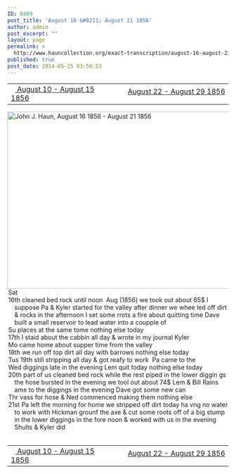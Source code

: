 ```yaml
---
ID: 8409
post_title: 'August 16 &#8211; August 21 1856'
author: admin
post_excerpt: ""
layout: page
permalink: >
  http://www.hauncollection.org/exact-transcription/august-16-august-21-1856/
published: true
post_date: 2014-05-25 03:50:53
---
```

<table style="width: 100%;" align="center">
<tbody>
<tr>
<td width="50%"><a title="August 10 – August 15 1856" href="http://www.hauncollection.org/version-2/version-ii-series-i/august-10-august-15-1856/"><img src="https://lh3.googleusercontent.com/-EFJpxxNiPNw/VqgtWBCZrMI/AAAAAAAAAFU/WfY4lPFWWkg/s800-Ic42/Soeb-Plain-Arrows-8-10px.png" alt="" width="10" height="10" /> August 10 - August 15 1856</a></td>
<td style="text-align: right;"><a title="August 22 – August 29 1856" href="http://www.hauncollection.org/version-2/version-ii-series-i/august-22-august-29-1856/"> August 22 - August 29 1856 <img src="https://lh3.googleusercontent.com/-67k0cYlpXHw/VqgtWKz1MXI/AAAAAAAAAFU/k9PW_Piyurk/s800-Ic42/Soeb-Plain-Arrows-5-10px.png" alt="" width="10" height="10" /></a></td>
</tr>
</tbody>
</table>
<a href="http://www.hauncollection.org/wp-content/uploads/John Haun/JJH_196_August 16 1856 - August 21 1856.JPG" target="_blank" rel="noopener"><img class="alignnone wp-image-2425 size-large" src="http://www.hauncollection.org/wp-content/uploads/John Haun/JJH_196_August 16 1856 - August 21 1856-1024x682.jpg" alt="John J. Haun, August 16 1856 - August 21 1856" width="604" height="402" /></a>
<div style="text-indent: -1em; padding-left: 16px;">Sat</div>
<div style="text-indent: -1em; padding-left: 16px;">16th cleaned bed rock until noon  Aug (1856) we took out about
65$ I suppose Pa &amp; Kyler started for the valley after dinner we whee
led off dirt &amp; rocks in the afternoon I set some rrots a fire about quitting
time Dave built a small reservoir to lead water into a coupple of</div>
<div style="text-indent: -1em; padding-left: 16px;">Su places at the same tome nothing else today</div>
<div style="text-indent: -1em; padding-left: 16px;">17th I staid about the cabbin all day &amp; wrote in my journal Kyler</div>
<div style="text-indent: -1em; padding-left: 16px;">Mo came home about supper time from the valley</div>
<div style="text-indent: -1em; padding-left: 16px;">18th we run off top dirt all day with barrows nothing else today</div>
<div style="text-indent: -1em; padding-left: 16px;">Tus 19th still stripping all day &amp; got reafy to work  Pa came to the</div>
<div style="text-indent: -1em; padding-left: 16px;">Wed diggings late in the evening Lem quit today nothing else today</div>
<div style="text-indent: -1em; padding-left: 16px;">20th part of us cleaned bed rock while the rest piped in the lower diggin
gs the hose bursted in the evening we tool out about 74$ Lem &amp; Bill
Rains ame to the diggings in the evening Dave got some new can</div>
<div style="text-indent: -1em; padding-left: 16px;">Thr vass for hose &amp; Ned commenced making them nothing else</div>
<div style="text-indent: -1em; padding-left: 16px;">21st Pa left the morning for home we stripped off dirt today ha
vng no water to work with Hickman grounf the axe &amp; cut
some roots off of a big stump in the lower diggings in the fore
noon &amp; worked with us in the evening  Shults &amp; Kyler did</div>
&nbsp;
<table style="width: 100%;" align="center">
<tbody>
<tr>
<td width="50%"><a title="August 10 – August 15 1856" href="http://www.hauncollection.org/version-2/version-ii-series-i/august-10-august-15-1856/"><img src="https://lh3.googleusercontent.com/-EFJpxxNiPNw/VqgtWBCZrMI/AAAAAAAAAFU/WfY4lPFWWkg/s800-Ic42/Soeb-Plain-Arrows-8-10px.png" alt="" width="10" height="10" /> August 10 - August 15 1856</a></td>
<td style="text-align: right;"><a title="August 22 – August 29 1856" href="http://www.hauncollection.org/version-2/version-ii-series-i/august-22-august-29-1856/"> August 22 - August 29 1856 <img src="https://lh3.googleusercontent.com/-67k0cYlpXHw/VqgtWKz1MXI/AAAAAAAAAFU/k9PW_Piyurk/s800-Ic42/Soeb-Plain-Arrows-5-10px.png" alt="" width="10" height="10" /></a></td>
</tr>
</tbody>
</table>
